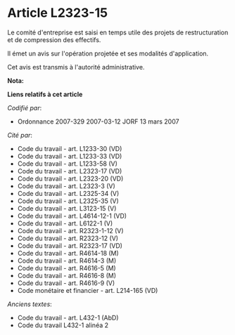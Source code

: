 # Article L2323-15

Le comité d'entreprise est saisi en temps utile des projets de restructuration et de compression des effectifs.

Il émet un avis sur l'opération projetée et ses modalités d'application.

Cet avis est transmis à l'autorité administrative.

**Nota:**



**Liens relatifs à cet article**

_Codifié par_:

  - Ordonnance 2007-329 2007-03-12 JORF 13 mars 2007

_Cité par_:

  - Code du travail - art. L1233-30 (VD)
  - Code du travail - art. L1233-33 (VD)
  - Code du travail - art. L1233-58 (V)
  - Code du travail - art. L2323-17 (VD)
  - Code du travail - art. L2323-20 (VD)
  - Code du travail - art. L2323-3 (V)
  - Code du travail - art. L2325-34 (V)
  - Code du travail - art. L2325-35 (V)
  - Code du travail - art. L3123-15 (V)
  - Code du travail - art. L4614-12-1 (VD)
  - Code du travail - art. L6122-1 (V)
  - Code du travail - art. R2323-1-12 (V)
  - Code du travail - art. R2323-12 (V)
  - Code du travail - art. R2323-17 (VD)
  - Code du travail - art. R4614-18 (M)
  - Code du travail - art. R4614-3 (M)
  - Code du travail - art. R4616-5 (M)
  - Code du travail - art. R4616-8 (M)
  - Code du travail - art. R4616-9 (V)
  - Code monétaire et financier - art. L214-165 (VD)

_Anciens textes_:

  - Code du travail - art. L432-1 (AbD)
  - Code du travail L432-1 alinéa 2
